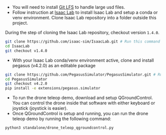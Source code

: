 - You will need to install [Git LFS](https://git-lfs.com/) to handle large usd files. 
- Follow instruction at [Isaac Lab](https://isaac-sim.github.io/IsaacLab) to install Isaac Lab and setup a conda or venv environment. Clone Isaac Lab repository into a folder outside this project.

During the step of cloning the Isaac Lab repository, checkout version `1.4.0`. 

```bash
git clone https://github.com/isaac-sim/IsaacLab.git # Run this command in a folder outside this project
cd IsaacLab
git checkout v1.4.0 
```

- With your Isaac Lab conda/venv environment active, clone and install pegasus (v4.2.0) as an editable package
```bash
git clone https://github.com/PegasusSimulator/PegasusSimulator.git # Run this command in a folder outside this project
cd PegasusSimulator
git checkout v4.2.0
pip install -e extensions/pegasus.simulator
```
- To run the drone teleop demo, download and setup QGroundControl. You can control the drone inside that software with either keyboard or joystick (joystick is easier).
- Once QGroundControl is setup and running, you can run the drone teleop demo by running the following command:
```bash
python3 standalone/drone_teleop_qgroundcontrol.py
```